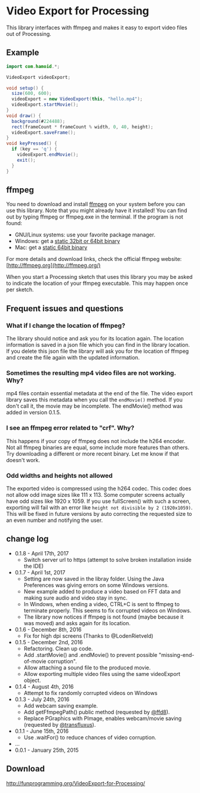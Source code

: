 # Video Export for Processing

This library interfaces with ffmpeg and makes it easy to export video files out
of Processing.

## Example

```java
import com.hamoid.*;

VideoExport videoExport;

void setup() {
  size(600, 600);
  videoExport = new VideoExport(this, "hello.mp4");
  videoExport.startMovie();
}
void draw() {
  background(#224488);
  rect(frameCount * frameCount % width, 0, 40, height);
  videoExport.saveFrame();
}
void keyPressed() {
  if (key == 'q') {
    videoExport.endMovie();
    exit();
  }
}
```

## ffmpeg

You need to download and install [ffmpeg](http://ffmpeg.org/) on your system before you can use this library.
Note that you might already have it installed! You can find out by typing ffmpeg or ffmpeg.exe
in the terminal. If the program is not found:

* GNU/Linux systems: use your favorite package manager.
* Windows: get a [static 32bit or 64bit binary](http://ffmpeg.zeranoe.com/builds/)
* Mac: get a [static 64bit binary](http://evermeet.cx/ffmpeg/)

For more details and download links, check the official ffmpeg website: [http://ffmpeg.org](http://ffmpeg.org/)

When you start a Processing sketch that uses this library you may be asked to indicate the location
of your ffmpeg executable. This may happen once per sketch.

## Frequent issues and questions

### What if I change the location of ffmpeg?

The library should notice and ask you for its location again. The location
information is saved in a json file which you can find in the library location.
If you delete this json file the library will ask you for the location of ffmpeg
and create the file again with the updated information.

### Sometimes the resulting mp4 video files are not working. Why?

mp4 files contain essential metadata at the end of the file.
The video export library saves this metadata when you call the
`endMovie()` method. If you don't call it, the movie may be
incomplete. The endMovie() method was added in version 0.1.5.

### I see an ffmpeg error related to "crf". Why?

This happens if your copy of ffmpeg does not include the h264 encoder.
Not all ffmpeg binaries are equal, some include more features than others.
Try downloading a different or more recent binary. Let me know if that
doesn't work.

### Odd widths and heights not allowed

The exported video is compressed using the h264 codec. This codec does not allow odd image sizes like 111 x 113. Some computer screens actually have odd sizes like 1920 x 1059. If you use fullScreen() with such a screen, exporting will fail with an error like `height not divisible by 2 (1920x1059)`. This will be fixed in future versions by auto correcting the requested size to an even number and notifying the user.

## change log

* 0.1.8 - April 17th, 2017
  * Switch server url to https (attempt to solve broken installation inside the IDE)
* 0.1.7 - April 1st, 2017
  * Setting are now saved in the libray folder. Using the Java Preferences was
    giving errors on some Windows versions.
  * New example added to produce a video based on FFT data and making sure audio
    and video stay in sync.
  * In Windows, when ending a video, CTRL+C is sent to ffmpeg to terminate
    properly. This seems to fix corrupted videos on Windows.
  * The library now notices if ffmpeg is not found (maybe because it was moved)
    and asks again for its location.
* 0.1.6 - December 8th, 2016
  * Fix for high dpi screens (Thanks to @LodenRietveld)
* 0.1.5 - December 2nd, 2016
  * Refactoring. Clean up code.
  * Add .startMovie() and .endMovie() to prevent possible "missing-end-of-movie corruption".
  * Allow attaching a sound file to the produced movie.
  * Allow exporting multiple video files using the same videoExport object.
* 0.1.4 - August 4th, 2016
  * Attempt to fix randomly corrupted videos on Windows 
* 0.1.3 - July 24th, 2016
  * Add webcam saving example.
  * Add getFfmpegPath() public method (requested by [@ffd8](https://github.com/ffd8)).
  * Replace PGraphics with PImage, enables webcam/movie saving (requested by [@transfluxus](https://github.com/transfluxus)).
* 0.1.1 - June 15th, 2016
  * Use .waitFor() to reduce chances of video corruption.
* ...
* 0.0.1 - January 25th, 2015

## Download

http://funprogramming.org/VideoExport-for-Processing/
